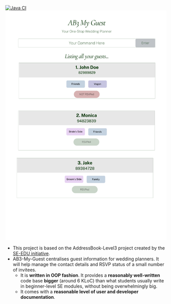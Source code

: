 [![Java CI](https://github.com/AY2425S1-CS2103T-W11-2/tp/actions/workflows/gradle.yml/badge.svg)](https://github.com/AY2425S1-CS2103T-W11-2/tp/actions/workflows/gradle.yml)
![Ui](docs/images/Ui.png)

* This project is based on the AddressBook-Level3 project created by the [SE-EDU initiative](https://se-education.org).
* AB3-My-Guest centralises guest information for wedding planners. It will help manage the contact details and RSVP status of a small number of invitees. 
  * It is **written in OOP fashion**. It provides a **reasonably well-written** code base **bigger** (around 6 KLoC) than what students usually write in beginner-level SE modules, without being overwhelmingly big.
  * It comes with a **reasonable level of user and developer documentation**.